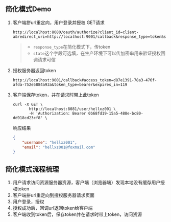 ## 简化模式Demo
1. 客户端拼url重定向，用户登录并授权
    GET请求
    ```
    http://localhost:8080/oauth/authorize?client_id=client-a&redirect_uri=http://localhost:9001/callback&response_type=token&scope=read_user_info
    ```
    > - `response_type`在简化模式下，传token
    > - `state`这个字段可选填，在生产环境下可以传加密串用来验证授权回调请求可信
    
2. 授权服务器返回token
    ```
    http://localhost:9001/callback#access_token=d87e1391-78a3-476f-afda-752e5884a93a&token_type=bearer&expires_in=119
    ```
3. 客户端保存token，并在请求时带上此token
   ```
   curl -X GET \
          http://localhost:8081/user/hellxz001 \
          -H 'Authorization: Bearer 0b68fd19-15a5-488e-bc80-dd918cd23cf8' \
   ```
   响应结果
   ```json
   {
       "username": "hellxz001",
       "email": "hellxz001@foxmail.com"
   }
   ```
   
## 简化模式流程梳理
1. 用户请求访问资源服务器资源，客户端（浏览器端）发现本地没有缓存用户授权token
2. 客户端拼url重定向到授权服务器请求页面
3. 用户登录，授权
4. 授权成功后，回调url返回token给客户端
5. 客户端收到token后，保存token并在请求时带上token，访问资源
